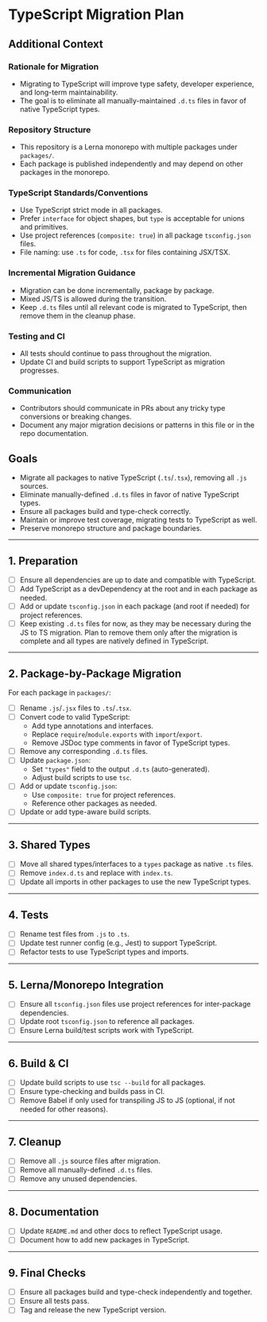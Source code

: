 # TypeScript Migration Plan

## Additional Context

### Rationale for Migration
- Migrating to TypeScript will improve type safety, developer experience, and long-term maintainability.
- The goal is to eliminate all manually-maintained `.d.ts` files in favor of native TypeScript types.

### Repository Structure
- This repository is a Lerna monorepo with multiple packages under `packages/`.
- Each package is published independently and may depend on other packages in the monorepo.

### TypeScript Standards/Conventions
- Use TypeScript strict mode in all packages.
- Prefer `interface` for object shapes, but `type` is acceptable for unions and primitives.
- Use project references (`composite: true`) in all package `tsconfig.json` files.
- File naming: use `.ts` for code, `.tsx` for files containing JSX/TSX.

### Incremental Migration Guidance
- Migration can be done incrementally, package by package.
- Mixed JS/TS is allowed during the transition.
- Keep `.d.ts` files until all relevant code is migrated to TypeScript, then remove them in the cleanup phase.

### Testing and CI
- All tests should continue to pass throughout the migration.
- Update CI and build scripts to support TypeScript as migration progresses.

### Communication
- Contributors should communicate in PRs about any tricky type conversions or breaking changes.
- Document any major migration decisions or patterns in this file or in the repo documentation.

## Goals

- Migrate all packages to native TypeScript (`.ts`/`.tsx`), removing all `.js` sources.
- Eliminate manually-defined `.d.ts` files in favor of native TypeScript types.
- Ensure all packages build and type-check correctly.
- Maintain or improve test coverage, migrating tests to TypeScript as well.
- Preserve monorepo structure and package boundaries.

---

## 1. Preparation

- [ ] Ensure all dependencies are up to date and compatible with TypeScript.
- [ ] Add TypeScript as a devDependency at the root and in each package as needed.
- [ ] Add or update `tsconfig.json` in each package (and root if needed) for project references.
- [ ] Keep existing `.d.ts` files for now, as they may be necessary during the JS to TS migration. Plan to remove them only after the migration is complete and all types are natively defined in TypeScript.

---

## 2. Package-by-Package Migration

For each package in `packages/`:

- [ ] Rename `.js`/`.jsx` files to `.ts`/`.tsx`.
- [ ] Convert code to valid TypeScript:
  - Add type annotations and interfaces.
  - Replace `require`/`module.exports` with `import`/`export`.
  - Remove JSDoc type comments in favor of TypeScript types.
- [ ] Remove any corresponding `.d.ts` files.
- [ ] Update `package.json`:
  - Set `"types"` field to the output `.d.ts` (auto-generated).
  - Adjust build scripts to use `tsc`.
- [ ] Add or update `tsconfig.json`:
  - Use `composite: true` for project references.
  - Reference other packages as needed.
- [ ] Update or add type-aware build scripts.

---

## 3. Shared Types

- [ ] Move all shared types/interfaces to a `types` package as native `.ts` files.
- [ ] Remove `index.d.ts` and replace with `index.ts`.
- [ ] Update all imports in other packages to use the new TypeScript types.

---

## 4. Tests

- [ ] Rename test files from `.js` to `.ts`.
- [ ] Update test runner config (e.g., Jest) to support TypeScript.
- [ ] Refactor tests to use TypeScript types and imports.

---

## 5. Lerna/Monorepo Integration

- [ ] Ensure all `tsconfig.json` files use project references for inter-package dependencies.
- [ ] Update root `tsconfig.json` to reference all packages.
- [ ] Ensure Lerna build/test scripts work with TypeScript.

---

## 6. Build & CI

- [ ] Update build scripts to use `tsc --build` for all packages.
- [ ] Ensure type-checking and builds pass in CI.
- [ ] Remove Babel if only used for transpiling JS to JS (optional, if not needed for other reasons).

---

## 7. Cleanup

- [ ] Remove all `.js` source files after migration.
- [ ] Remove all manually-defined `.d.ts` files.
- [ ] Remove any unused dependencies.

---

## 8. Documentation

- [ ] Update `README.md` and other docs to reflect TypeScript usage.
- [ ] Document how to add new packages in TypeScript.

---

## 9. Final Checks

- [ ] Ensure all packages build and type-check independently and together.
- [ ] Ensure all tests pass.
- [ ] Tag and release the new TypeScript version. 